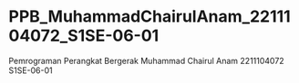 # PPB_MuhammadChairulAnam_2211104072_S1SE-06-01
Pemrograman Perangkat Bergerak
Muhammad Chairul Anam
2211104072
S1SE-06-01
